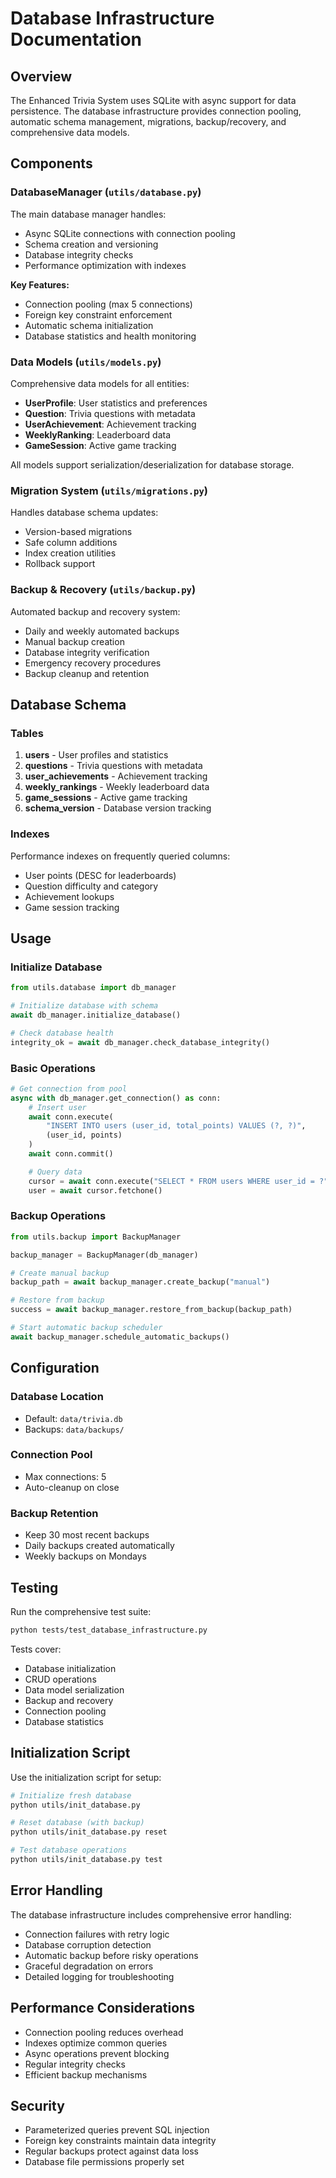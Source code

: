 # Database Infrastructure Documentation

## Overview

The Enhanced Trivia System uses SQLite with async support for data persistence. The database infrastructure provides connection pooling, automatic schema management, migrations, backup/recovery, and comprehensive data models.

## Components

### DatabaseManager (`utils/database.py`)

The main database manager handles:

- Async SQLite connections with connection pooling
- Schema creation and versioning
- Database integrity checks
- Performance optimization with indexes

**Key Features:**

- Connection pooling (max 5 connections)
- Foreign key constraint enforcement
- Automatic schema initialization
- Database statistics and health monitoring

### Data Models (`utils/models.py`)

Comprehensive data models for all entities:

- **UserProfile**: User statistics and preferences
- **Question**: Trivia questions with metadata
- **UserAchievement**: Achievement tracking
- **WeeklyRanking**: Leaderboard data
- **GameSession**: Active game tracking

All models support serialization/deserialization for database storage.

### Migration System (`utils/migrations.py`)

Handles database schema updates:

- Version-based migrations
- Safe column additions
- Index creation utilities
- Rollback support

### Backup & Recovery (`utils/backup.py`)

Automated backup and recovery system:

- Daily and weekly automated backups
- Manual backup creation
- Database integrity verification
- Emergency recovery procedures
- Backup cleanup and retention

## Database Schema

### Tables

1. **users** - User profiles and statistics
2. **questions** - Trivia questions with metadata
3. **user_achievements** - Achievement tracking
4. **weekly_rankings** - Weekly leaderboard data
5. **game_sessions** - Active game tracking
6. **schema_version** - Database version tracking

### Indexes

Performance indexes on frequently queried columns:

- User points (DESC for leaderboards)
- Question difficulty and category
- Achievement lookups
- Game session tracking

## Usage

### Initialize Database

```python
from utils.database import db_manager

# Initialize database with schema
await db_manager.initialize_database()

# Check database health
integrity_ok = await db_manager.check_database_integrity()
```

### Basic Operations

```python
# Get connection from pool
async with db_manager.get_connection() as conn:
    # Insert user
    await conn.execute(
        "INSERT INTO users (user_id, total_points) VALUES (?, ?)",
        (user_id, points)
    )
    await conn.commit()

    # Query data
    cursor = await conn.execute("SELECT * FROM users WHERE user_id = ?", (user_id,))
    user = await cursor.fetchone()
```

### Backup Operations

```python
from utils.backup import BackupManager

backup_manager = BackupManager(db_manager)

# Create manual backup
backup_path = await backup_manager.create_backup("manual")

# Restore from backup
success = await backup_manager.restore_from_backup(backup_path)

# Start automatic backup scheduler
await backup_manager.schedule_automatic_backups()
```

## Configuration

### Database Location

- Default: `data/trivia.db`
- Backups: `data/backups/`

### Connection Pool

- Max connections: 5
- Auto-cleanup on close

### Backup Retention

- Keep 30 most recent backups
- Daily backups created automatically
- Weekly backups on Mondays

## Testing

Run the comprehensive test suite:

```bash
python tests/test_database_infrastructure.py
```

Tests cover:

- Database initialization
- CRUD operations
- Data model serialization
- Backup and recovery
- Connection pooling
- Database statistics

## Initialization Script

Use the initialization script for setup:

```bash
# Initialize fresh database
python utils/init_database.py

# Reset database (with backup)
python utils/init_database.py reset

# Test database operations
python utils/init_database.py test
```

## Error Handling

The database infrastructure includes comprehensive error handling:

- Connection failures with retry logic
- Database corruption detection
- Automatic backup before risky operations
- Graceful degradation on errors
- Detailed logging for troubleshooting

## Performance Considerations

- Connection pooling reduces overhead
- Indexes optimize common queries
- Async operations prevent blocking
- Regular integrity checks
- Efficient backup mechanisms

## Security

- Parameterized queries prevent SQL injection
- Foreign key constraints maintain data integrity
- Regular backups protect against data loss
- Database file permissions properly set
